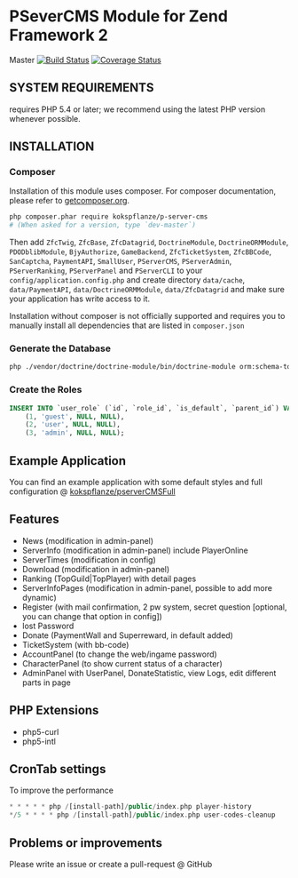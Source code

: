 # PSeverCMS Module for Zend Framework 2

Master
[![Build Status](https://travis-ci.org/kokspflanze/PServerCMS.svg?branch=master)](https://travis-ci.org/kokspflanze/PServerCMS?branch=master)
[![Coverage Status](https://coveralls.io/repos/kokspflanze/PServerCMS/badge.svg?branch=master)](https://coveralls.io/r/kokspflanze/PServerCMS?branch=master)

## SYSTEM REQUIREMENTS

requires PHP 5.4 or later; we recommend using the
latest PHP version whenever possible.

## INSTALLATION

### Composer

Installation of this module uses composer. For composer documentation, please refer to
[getcomposer.org](http://getcomposer.org/).

```sh
php composer.phar require kokspflanze/p-server-cms
# (When asked for a version, type `dev-master`)
```

Then add `ZfcTwig`, `ZfcBase`, `ZfcDatagrid`, `DoctrineModule`, `DoctrineORMModule`, `PDODblibModule`, `BjyAuthorize`, `GameBackend`, `ZfcTicketSystem`,
`ZfcBBCode`, `SanCaptcha`, `PaymentAPI`, `SmallUser`, `PServerCMS`, `PServerAdmin`, `PServerRanking`, `PServerPanel` and `PServerCLI`
 to your `config/application.config.php` and create directory
`data/cache`, `data/PaymentAPI`, `data/DoctrineORMModule`, `data/ZfcDatagrid` and make sure your application has write access to it.

Installation without composer is not officially supported and requires you to manually install all dependencies
that are listed in `composer.json`

### Generate the Database

```sh
php ./vendor/doctrine/doctrine-module/bin/doctrine-module orm:schema-tool:create
```

### Create the Roles

```sql
INSERT INTO `user_role` (`id`, `role_id`, `is_default`, `parent_id`) VALUES
	(1, 'guest', NULL, NULL),
	(2, 'user', NULL, NULL),
	(3, 'admin', NULL, NULL);
```

## Example Application

You can find an example application with some default styles and full configuration @ [kokspflanze/pserverCMSFull](https://github.com/kokspflanze/pserverCMSFull)

## Features

- News (modification in admin-panel)
- ServerInfo (modification in admin-panel) include PlayerOnline
- ServerTimes (modification in config)
- Download (modification in admin-panel)
- Ranking (TopGuild|TopPlayer) with detail pages
- ServerInfoPages (modification in admin-panel, possible to add more dynamic)
- Register (with mail confirmation, 2 pw system, secret question [optional, you can change that option in config])
- lost Password
- Donate (PaymentWall and Superreward, in default added)
- TicketSystem (with bb-code)
- AccountPanel (to change the web/ingame password)
- CharacterPanel (to show current status of a character)
- AdminPanel with UserPanel, DonateStatistic, view Logs, edit different parts in page

## PHP Extensions

- php5-curl
- php5-intl

## CronTab settings

To improve the performance

```php
* * * * * php /[install-path]/public/index.php player-history
*/5 * * * * php /[install-path]/public/index.php user-codes-cleanup
```

## Problems or improvements

Please write an issue or create a pull-request @ GitHub